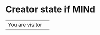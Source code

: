 # Creator state if MINd

<table>
  <tr>
    <td>You are visitor</td>
    <td><img src="https://profile-counter.glitch.me/guiltylogik/count.svg" alt="" /></td>
  </tr>
</table>
